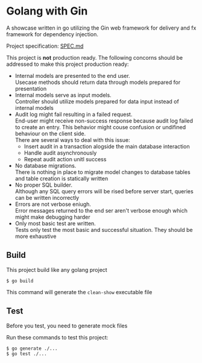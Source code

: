 # Golang with Gin

A showcase written in go utilizing the Gin web framework for delivery and fx framework for dependency injection.

Project specification: [SPEC.md](../blob/main/SPEC.md)

This project is **not** production ready. The following concorns should be addressed to make this project production ready:

- Internal models are presented to the end user. \
  Usecase methods should return data through models prepared for presentation
- Internal models serve as input models. \
  Controller should utilize models prepared for data input instead of internal models
- Audit log might fail resulting in a failed request. \
  End-user might receive non-success response because audit log failed to create an entry.
  This behavior might couse confusion or undifined behaviour on the client side. \
  There are several ways to deal with this issue:
  - Insert audit in a transaction alogside the main database interaction
  - Handle audit asynchronously
  - Repeat audit action unitl success
- No database migrations. \
  There is nothing in place to migrate model changes to database tables and table creation is statically written
- No proper SQL builder. \
  Although any SQL query errors will be rised before server start, queries can be written incorrectly
- Errors are not verbose eniugh. \
  Error messages returned to the end ser aren't verbose enough which might make debugging harder
- Only most basic test are written. \
  Tests only test the most basic and successful situation.
  They should be more exhaustive

## Build

This project build like any golang project

```console
$ go build
```

This command will generate the `clean-show` executable file

## Test

Before you test, you need to generate mock files

Run these commands to test this project:

```console
$ go generate ./...
$ go test ./...
```
